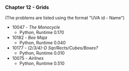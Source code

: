 ### Chapter 12 - Grids

(The problems are listed using the format "UVA id - Name")

* 10047 - *The Monocycle*
  * Python, Runtime 0.170
* 10182 - *Bee Maja*
  * Python, Runtime 0.040
* 10177 - *(2/3/4)-D Sqr/Rects/Cubes/Boxes?*
  * Python, Runtime 0.010
* 10075 - *Airlines*
  * Python, Runtime 0.510
